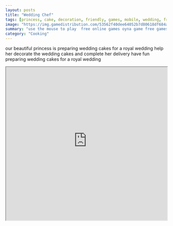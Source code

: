 ```yaml
---
layout: posts
title: "Wedding Chef"
tags: [princess, cake, decoration, friendly, games, mobile, wedding, free, online, games, oyna, game, free, games, play, play, games]
image: "https://img.gamedistribution.com/53562f40dee64052b7d80618df684adb.jpg"
summary: "use the mouse to play  free online games oyna game free games play play games"
category: "Cooking"
---
```


our beautiful princess is preparing wedding cakes for a royal wedding help her decorate the wedding cakes and complete her delivery have fun preparing wedding cakes for a royal wedding

<iframe width="100%" height="480px;" src="https://html5.gamedistribution.com/53562f40dee64052b7d80618df684adb/"></iframe>